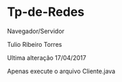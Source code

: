 # Tp-de-Redes
Navegador/Servidor

Tulio Ribeiro Torres

Ultima alteração 17/04/2017

Apenas execute o arquivo Cliente.java

